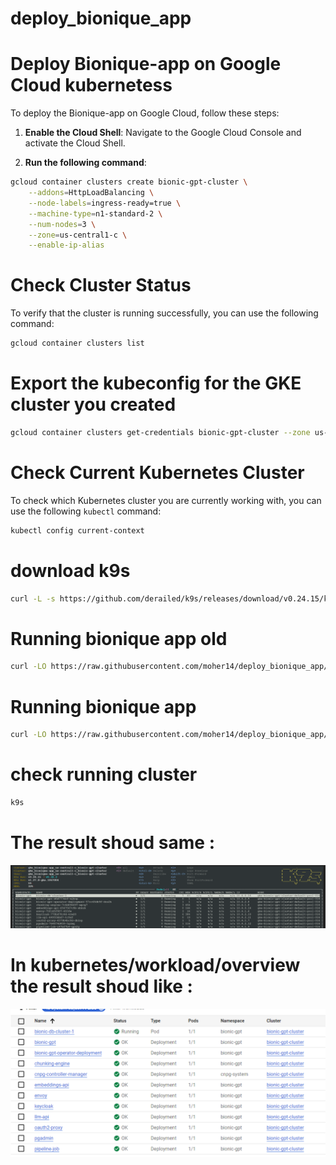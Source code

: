 # deploy_bionique_app
# Deploy Bionique-app on Google Cloud kubernetess

To deploy the Bionique-app on Google Cloud, follow these steps:

1. **Enable the Cloud Shell**: Navigate to the Google Cloud Console and activate the Cloud Shell.

2. **Run the following command**:
   
```bash
gcloud container clusters create bionic-gpt-cluster \
    --addons=HttpLoadBalancing \
    --node-labels=ingress-ready=true \
    --machine-type=n1-standard-2 \
    --num-nodes=3 \
    --zone=us-central1-c \
    --enable-ip-alias

```
# Check Cluster Status

To verify that the cluster is running successfully, you can use the following command:

```bash
gcloud container clusters list
```



# Export the kubeconfig for the GKE cluster you created
```bash
gcloud container clusters get-credentials bionic-gpt-cluster --zone us-central1-c
```

# Check Current Kubernetes Cluster

To check which Kubernetes cluster you are currently working with, you can use the following `kubectl` command:

```bash
kubectl config current-context
```
# download k9s 
```bash
curl -L -s https://github.com/derailed/k9s/releases/download/v0.24.15/k9s_Linux_x86_64.tar.gz | tar xvz -C /tmp && sudo mv /tmp/k9s /usr/bin && rm -rf k9s_Linux_x86_64.tar.gz

```
# Running bionique app old
```bash
curl -LO https://raw.githubusercontent.com/moher14/deploy_bionique_app/main/install.sh && chmod +x ./install.sh && ./install.sh

```
# Running bionique app
```bash
curl -LO https://raw.githubusercontent.com/moher14/deploy_bionique_app/main/bionique.sh && chmod +x ./install.sh && ./install.sh

```



# check running cluster
```bash
k9s
```
# The result shoud same :

![Example Image](https://github.com/moher14/deploy_bionique_app/blob/main/image.png)

# In kubernetes/workload/overview the result shoud like :

![Example Image](https://github.com/moher14/deploy_bionique_app/blob/main/image1.png)

